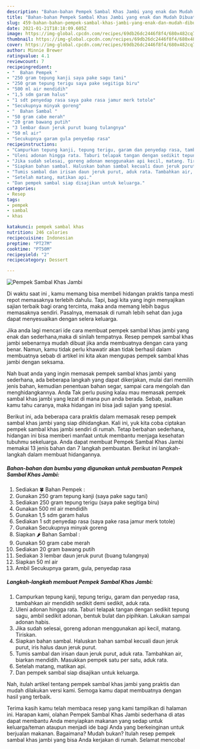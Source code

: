 ```yaml
---
description: "Bahan-bahan Pempek Sambal Khas Jambi yang enak dan Mudah Dibuat"
title: "Bahan-bahan Pempek Sambal Khas Jambi yang enak dan Mudah Dibuat"
slug: 459-bahan-bahan-pempek-sambal-khas-jambi-yang-enak-dan-mudah-dibuat
date: 2021-01-21T18:18:09.605Z
image: https://img-global.cpcdn.com/recipes/69db26dc2446f8f4/680x482cq70/pempek-sambal-khas-jambi-foto-resep-utama.jpg
thumbnail: https://img-global.cpcdn.com/recipes/69db26dc2446f8f4/680x482cq70/pempek-sambal-khas-jambi-foto-resep-utama.jpg
cover: https://img-global.cpcdn.com/recipes/69db26dc2446f8f4/680x482cq70/pempek-sambal-khas-jambi-foto-resep-utama.jpg
author: Minnie Brewer
ratingvalue: 4.1
reviewcount: 7
recipeingredient:
- "  Bahan Pempek "
- "250 gram tepung kanji saya pake sagu tani"
- "250 gram tepung terigu saya pake segitiga biru"
- "500 ml air mendidih"
- "1,5 sdm garam halus"
- "1 sdt penyedap rasa saya pake rasa jamur merk totole"
- "Secukupnya minyak goreng"
- "  Bahan Sambal "
- "50 gram cabe merah"
- "20 gram bawang putih"
- "3 lembar daun jeruk purut buang tulangnya"
- "50 ml air"
- "Secukupnya garam gula penyedap rasa"
recipeinstructions:
- "Campurkan tepung kanji, tepung terigu, garam dan penyedap rasa, tambahkan air mendidih sedikit demi sedikit, aduk rata."
- "Uleni adonan hingga rata. Taburi telapak tangan dengan sedikit tepung sagu, ambil sedikit adonan, bentuk bulat dan pipihkan. Lakukan sampai adonan habis."
- "Jika sudah selesai, goreng adonan menggunakan api kecil, matang. Tiriskan."
- "Siapkan bahan sambal. Haluskan bahan sambal kecuali daun jeruk purut, iris halus daun jeruk purut."
- "Tumis sambal dan irisan daun jeruk purut, aduk rata. Tambahkan air, biarkan mendidih. Masukkan pempek satu per satu, aduk rata."
- "Setelah matang, matikan api."
- "Dan pempek sambal siap disajikan untuk keluarga."
categories:
- Resep
tags:
- pempek
- sambal
- khas

katakunci: pempek sambal khas 
nutrition: 246 calories
recipecuisine: Indonesian
preptime: "PT27M"
cooktime: "PT50M"
recipeyield: "2"
recipecategory: Dessert

---
```



![Pempek Sambal Khas Jambi](https://img-global.cpcdn.com/recipes/69db26dc2446f8f4/680x482cq70/pempek-sambal-khas-jambi-foto-resep-utama.jpg)

Di waktu  saat ini , kamu memang bisa membeli hidangan praktis tanpa mesti repot memasaknya terlebih dahulu. Tapi, bagi kita yang ingin menyajikan sajian terbaik bagi orang tercinta, maka anda memang lebih bagus memasaknya sendiri. Pasalnya, memasak di rumah lebih sehat dan juga dapat menyesuaikan dengan selera keluarga.

Jika anda lagi mencari ide cara membuat pempek sambal khas jambi yang enak dan sederhana,maka di sinilah tempatnya. Resep pempek sambal khas jambi  sebenarnya mudah dibuat jika anda membuatnya dengan cara yang benar. Namun, kamu tidak perlu khawatir akan tidak berhasil dalam membuatnya 
sebab di artikel ini kita akan mengupas pempek sambal khas jambi dengan seksama.  



Nah buat anda yang ingin memasak pempek sambal khas jambi yang sederhana, ada beberapa langkah yang dapat dikerjakan, mulai dari memilih jenis bahan, kemudian penentuan bahan segar, sampai cara mengolah dan menghidangkannya. Anda Tak perlu pusing kalau mau memasak pempek sambal khas jambi yang lezat di mana pun anda berada. Sebab, asalkan kamu  tahu caranya, maka hidangan ini bisa jadi sajian yang spesial.

Berikut ini, ada beberapa cara praktis  dalam memasak resep pempek sambal khas jambi yang siap dihidangkan. Kali ini, yuk kita coba ciptakan pempek sambal khas jambi sendiri di rumah. Tetap berbahan sederhana, hidangan ini bisa memberi manfaat untuk membantu menjaga kesehatan tubuhmu sekeluarga. Anda dapat membuat Pempek Sambal Khas Jambi memakai 13 jenis bahan dan 7 langkah pembuatan. Berikut ini langkah-langkah dalam membuat hidangannya.

<!--inarticleads1-->

##### Bahan-bahan dan bumbu yang digunakan untuk pembuatan Pempek Sambal Khas Jambi:

1. Sediakan  🍀 Bahan Pempek :
1. Gunakan 250 gram tepung kanji (saya pake sagu tani)
1. Sediakan 250 gram tepung terigu (saya pake segitiga biru)
1. Gunakan 500 ml air mendidih
1. Gunakan 1,5 sdm garam halus
1. Sediakan 1 sdt penyedap rasa (saya pake rasa jamur merk totole)
1. Gunakan Secukupnya minyak goreng
1. Siapkan  🌶 Bahan Sambal :
1. Gunakan 50 gram cabe merah
1. Sediakan 20 gram bawang putih
1. Sediakan 3 lembar daun jeruk purut (buang tulangnya)
1. Siapkan 50 ml air
1. Ambil Secukupnya garam, gula, penyedap rasa




<!--inarticleads2-->

##### Langkah-langkah membuat Pempek Sambal Khas Jambi:

1. Campurkan tepung kanji, tepung terigu, garam dan penyedap rasa, tambahkan air mendidih sedikit demi sedikit, aduk rata.
1. Uleni adonan hingga rata. Taburi telapak tangan dengan sedikit tepung sagu, ambil sedikit adonan, bentuk bulat dan pipihkan. Lakukan sampai adonan habis.
1. Jika sudah selesai, goreng adonan menggunakan api kecil, matang. Tiriskan.
1. Siapkan bahan sambal. Haluskan bahan sambal kecuali daun jeruk purut, iris halus daun jeruk purut.
1. Tumis sambal dan irisan daun jeruk purut, aduk rata. Tambahkan air, biarkan mendidih. Masukkan pempek satu per satu, aduk rata.
1. Setelah matang, matikan api.
1. Dan pempek sambal siap disajikan untuk keluarga.




Nah, itulah artikel tentang  pempek sambal khas jambi  yang praktis dan mudah dilakukan versi kami. Semoga kamu dapat membuatnya dengan hasil yang terbaik. 

Terima kasih kamu telah membaca resep yang kami tampilkan di halaman ini. Harapan kami, olahan  Pempek Sambal Khas Jambi sederhana di atas dapat membantu Anda menyiapkan makanan yang sedap untuk keluarga/teman ataupun menjadi ide bagi Anda yang berkeinginan untuk berjualan makanan. Bagaimana? Mudah bukan? Itulah resep pempek sambal khas jambi yang bisa Anda kerjakan di rumah. Selamat mencoba!

